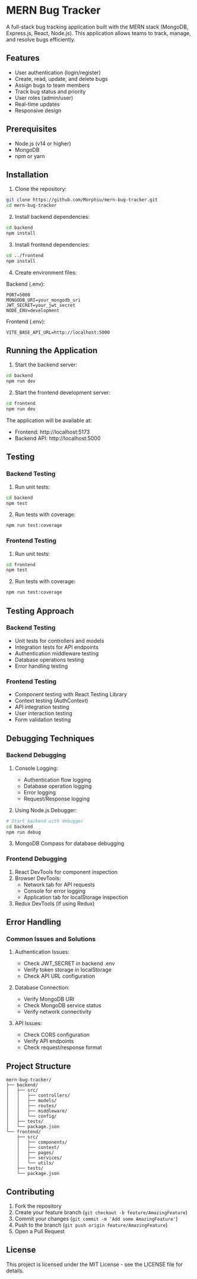 # MERN Bug Tracker

A full-stack bug tracking application built with the MERN stack (MongoDB, Express.js, React, Node.js). This application allows teams to track, manage, and resolve bugs efficiently.

## Features

- User authentication (login/register)
- Create, read, update, and delete bugs
- Assign bugs to team members
- Track bug status and priority
- User roles (admin/user)
- Real-time updates
- Responsive design

## Prerequisites

- Node.js (v14 or higher)
- MongoDB
- npm or yarn

## Installation

1. Clone the repository:
```bash
git clone https://github.com/Morphiu/mern-bug-tracker.git
cd mern-bug-tracker
```

2. Install backend dependencies:
```bash
cd backend
npm install
```

3. Install frontend dependencies:
```bash
cd ../frontend
npm install
```

4. Create environment files:

Backend (.env):
```env
PORT=5000
MONGODB_URI=your_mongodb_uri
JWT_SECRET=your_jwt_secret
NODE_ENV=development
```

Frontend (.env):
```env
VITE_BASE_API_URL=http://localhost:5000
```

## Running the Application

1. Start the backend server:
```bash
cd backend
npm run dev
```

2. Start the frontend development server:
```bash
cd frontend
npm run dev
```

The application will be available at:
- Frontend: http://localhost:5173
- Backend API: http://localhost:5000

## Testing

### Backend Testing

1. Run unit tests:
```bash
cd backend
npm test
```

2. Run tests with coverage:
```bash
npm run test:coverage
```

### Frontend Testing

1. Run unit tests:
```bash
cd frontend
npm test
```

2. Run tests with coverage:
```bash
npm run test:coverage
```

## Testing Approach

### Backend Testing
- Unit tests for controllers and models
- Integration tests for API endpoints
- Authentication middleware testing
- Database operations testing
- Error handling testing

### Frontend Testing
- Component testing with React Testing Library
- Context testing (AuthContext)
- API integration testing
- User interaction testing
- Form validation testing

## Debugging Techniques

### Backend Debugging
1. Console Logging:
   - Authentication flow logging
   - Database operation logging
   - Error logging
   - Request/Response logging

2. Using Node.js Debugger:
```bash
# Start backend with debugger
cd backend
npm run debug
```

3. MongoDB Compass for database debugging

### Frontend Debugging
1. React DevTools for component inspection
2. Browser DevTools:
   - Network tab for API requests
   - Console for error logging
   - Application tab for localStorage inspection
3. Redux DevTools (if using Redux)

## Error Handling

### Common Issues and Solutions

1. Authentication Issues:
   - Check JWT_SECRET in backend .env
   - Verify token storage in localStorage
   - Check API URL configuration

2. Database Connection:
   - Verify MongoDB URI
   - Check MongoDB service status
   - Verify network connectivity

3. API Issues:
   - Check CORS configuration
   - Verify API endpoints
   - Check request/response format

## Project Structure

```
mern-bug-tracker/
├── backend/
│   ├── src/
│   │   ├── controllers/
│   │   ├── models/
│   │   ├── routes/
│   │   ├── middleware/
│   │   └── config/
│   ├── tests/
│   └── package.json
└── frontend/
    ├── src/
    │   ├── components/
    │   ├── context/
    │   ├── pages/
    │   ├── services/
    │   └── utils/
    ├── tests/
    └── package.json
```

## Contributing

1. Fork the repository
2. Create your feature branch (`git checkout -b feature/AmazingFeature`)
3. Commit your changes (`git commit -m 'Add some AmazingFeature'`)
4. Push to the branch (`git push origin feature/AmazingFeature`)
5. Open a Pull Request

## License

This project is licensed under the MIT License - see the LICENSE file for details. 